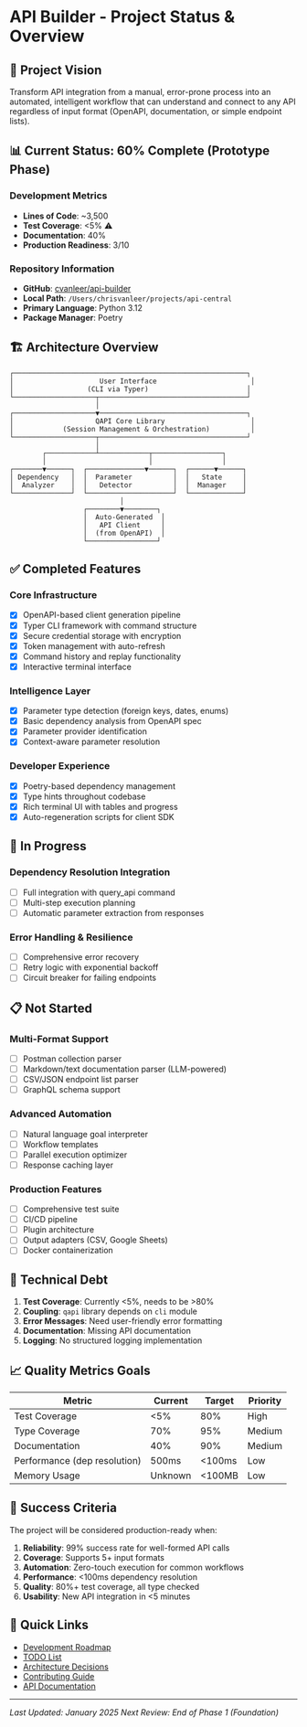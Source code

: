 # API Builder - Project Status & Overview

## 🎯 Project Vision
Transform API integration from a manual, error-prone process into an automated, intelligent workflow that can understand and connect to any API regardless of input format (OpenAPI, documentation, or simple endpoint lists).

## 📊 Current Status: 60% Complete (Prototype Phase)

### Development Metrics
- **Lines of Code**: ~3,500
- **Test Coverage**: <5% ⚠️
- **Documentation**: 40%
- **Production Readiness**: 3/10

### Repository Information
- **GitHub**: [cvanleer/api-builder](https://github.com/cvanleer/api-builder)
- **Local Path**: `/Users/chrisvanleer/projects/api-central`
- **Primary Language**: Python 3.12
- **Package Manager**: Poetry

## 🏗️ Architecture Overview

```
┌─────────────────────────────────────────────────────────┐
│                     User Interface                       │
│                  (CLI via Typer)                        │
└────────────────────┬────────────────────────────────────┘
                     │
┌────────────────────▼────────────────────────────────────┐
│                    QAPI Core Library                     │
│            (Session Management & Orchestration)          │
└────────────────────┬────────────────────────────────────┘
                     │
        ┌────────────┴────────────┬─────────────────┐
        │                         │                 │
┌───────▼──────┐  ┌──────────────▼──────┐  ┌──────▼──────┐
│ Dependency   │  │  Parameter          │  │   State     │
│  Analyzer    │  │   Detector          │  │  Manager    │
└──────────────┘  └─────────────────────┘  └─────────────┘
                           │
                  ┌────────▼────────┐
                  │  Auto-Generated  │
                  │   API Client     │
                  │  (from OpenAPI)  │
                  └─────────────────┘
```

## ✅ Completed Features

### Core Infrastructure
- [x] OpenAPI-based client generation pipeline
- [x] Typer CLI framework with command structure
- [x] Secure credential storage with encryption
- [x] Token management with auto-refresh
- [x] Command history and replay functionality
- [x] Interactive terminal interface

### Intelligence Layer
- [x] Parameter type detection (foreign keys, dates, enums)
- [x] Basic dependency analysis from OpenAPI spec
- [x] Parameter provider identification
- [x] Context-aware parameter resolution

### Developer Experience
- [x] Poetry-based dependency management
- [x] Type hints throughout codebase
- [x] Rich terminal UI with tables and progress
- [x] Auto-regeneration scripts for client SDK

## 🚧 In Progress

### Dependency Resolution Integration
- [ ] Full integration with query_api command
- [ ] Multi-step execution planning
- [ ] Automatic parameter extraction from responses

### Error Handling & Resilience
- [ ] Comprehensive error recovery
- [ ] Retry logic with exponential backoff
- [ ] Circuit breaker for failing endpoints

## 📋 Not Started

### Multi-Format Support
- [ ] Postman collection parser
- [ ] Markdown/text documentation parser (LLM-powered)
- [ ] CSV/JSON endpoint list parser
- [ ] GraphQL schema support

### Advanced Automation
- [ ] Natural language goal interpreter
- [ ] Workflow templates
- [ ] Parallel execution optimizer
- [ ] Response caching layer

### Production Features
- [ ] Comprehensive test suite
- [ ] CI/CD pipeline
- [ ] Plugin architecture
- [ ] Output adapters (CSV, Google Sheets)
- [ ] Docker containerization

## 🔧 Technical Debt

1. **Test Coverage**: Currently <5%, needs to be >80%
2. **Coupling**: `qapi` library depends on `cli` module
3. **Error Messages**: Need user-friendly error formatting
4. **Documentation**: Missing API documentation
5. **Logging**: No structured logging implementation

## 📈 Quality Metrics Goals

| Metric | Current | Target | Priority |
|--------|---------|--------|----------|
| Test Coverage | <5% | 80% | High |
| Type Coverage | 70% | 95% | Medium |
| Documentation | 40% | 90% | Medium |
| Performance (dep resolution) | 500ms | <100ms | Low |
| Memory Usage | Unknown | <100MB | Low |

## 🎯 Success Criteria

The project will be considered production-ready when:

1. **Reliability**: 99% success rate for well-formed API calls
2. **Coverage**: Supports 5+ input formats
3. **Automation**: Zero-touch execution for common workflows
4. **Performance**: <100ms dependency resolution
5. **Quality**: 80%+ test coverage, all type checked
6. **Usability**: New API integration in <5 minutes

## 🔗 Quick Links

- [Development Roadmap](./docs/ROADMAP.md)
- [TODO List](./TODO.md)
- [Architecture Decisions](./docs/ARCHITECTURE.md)
- [Contributing Guide](./CONTRIBUTING.md)
- [API Documentation](./docs/API.md)

---

*Last Updated: January 2025*
*Next Review: End of Phase 1 (Foundation)*